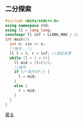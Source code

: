 ## 二分探索
```cpp
#include <bits/stdc++.h>
using namespace std;
using ll = long long;
constexpr ll inf = LLONG_MAX / 2;
int main(){
  int n; cin >> n;
  /*操作...*/
  ll l = 0, r = inf; //適宜変更
  while (l + 1 < r){
    ll mid = (l+r)/2;
    //操作
    if (/*条件式*/) {
      l = mid;
    }
    else {
      r = mid;
    }
  }
}
```

<a href = "https://github.com/tomo-224/klib/blob/main/type/technique.md">戻る</a>
